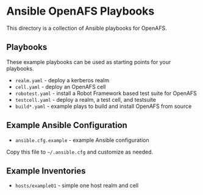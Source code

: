 # Ansible OpenAFS Playbooks

This directory is a collection of Ansible playbooks for OpenAFS.

## Playbooks

These example playbooks can be used as starting points for your playbooks.

* `realm.yaml`     - deploy a kerberos realm
* `cell.yaml`      - deploy an OpenAFS cell
* `robotest.yaml`  - install a Robot Framework based test suite for OpenAFS
* `testcell.yaml`  - deploy a realm, a test cell, and testsuite
* `build*.yaml`    - example plays to build and install OpenAFS from source

## Example Ansible Configuration

* `ansible.cfg.example`  - example Ansible configuration

Copy this file to `~/.ansible.cfg` and customize as needed.

## Example Inventories

* `hosts/example01` - simple one host realm and cell
